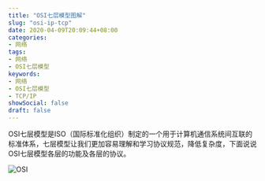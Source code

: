 ```yaml
---
title: "OSI七层模型图解"
slug: "osi-ip-tcp"
date: 2020-04-09T20:09:44+08:00
categories:
- 网络
tags:
- 网络
- OSI七层模型
keywords:
- 网络
- OSI七层模型
- TCP/IP
showSocial: false
draft: false
---
```


OSI七层模型是ISO（国际标准化组织）制定的一个用于计算机通信系统间互联的标准体系，七层模型让我们更加容易理解和学习协议规范，降低复杂度，下面说说OSI七层模型各层的功能及各层的协议。

<!--more-->

![OSI](https://houjq.oss-cn-hongkong.aliyuncs.com/hugo/img/20200409200624.jpg)